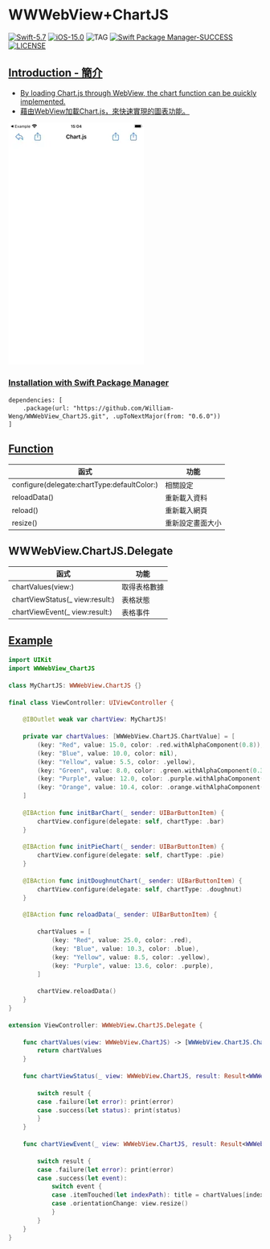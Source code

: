 # WWWebView+ChartJS

[![Swift-5.7](https://img.shields.io/badge/Swift-5.7-orange.svg?style=flat)](https://developer.apple.com/swift/) [![iOS-15.0](https://img.shields.io/badge/iOS-15.0-pink.svg?style=flat)](https://developer.apple.com/swift/) ![TAG](https://img.shields.io/github/v/tag/William-Weng/WWWebView_ChartJS) [![Swift Package Manager-SUCCESS](https://img.shields.io/badge/Swift_Package_Manager-SUCCESS-blue.svg?style=flat)](https://developer.apple.com/swift/) [![LICENSE](https://img.shields.io/badge/LICENSE-MIT-yellow.svg?style=flat)](https://developer.apple.com/swift/)

## [Introduction - 簡介](https://swiftpackageindex.com/William-Weng)
- [By loading Chart.js through WebView, the chart function can be quickly implemented.](https://www.chartjs.org/docs/latest/getting-started/)
- [藉由WebView加載Chart.js，來快速實現的圖表功能。](https://chartjs.bootcss.com/docs/getting-started/installation.html)

![](./Example.webp)

### [Installation with Swift Package Manager](https://medium.com/彼得潘的-swift-ios-app-開發問題解答集/使用-spm-安裝第三方套件-xcode-11-新功能-2c4ffcf85b4b)
```
dependencies: [
    .package(url: "https://github.com/William-Weng/WWWebView_ChartJS.git", .upToNextMajor(from: "0.6.0"))
]
```

## [Function](https://ezgif.com/video-to-webp)
|函式|功能|
|-|-|
|configure(delegate:chartType:defaultColor:)|相關設定|
|reloadData()|重新載入資料|
|reload()|重新載入網頁|
|resize()|重新設定畫面大小|

## WWWebView.ChartJS.Delegate
|函式|功能|
|-|-|
|chartValues(view:)|取得表格數據|
|chartViewStatus(_ view:result:)|表格狀態|
|chartViewEvent(_ view:result:)|表格事件|

## [Example](https://ezgif.com/video-to-webp)
```swift
import UIKit
import WWWebView_ChartJS

class MyChartJS: WWWebView.ChartJS {}

final class ViewController: UIViewController {
    
    @IBOutlet weak var chartView: MyChartJS!
    
    private var chartValues: [WWWebView.ChartJS.ChartValue] = [
        (key: "Red", value: 15.0, color: .red.withAlphaComponent(0.8)),
        (key: "Blue", value: 10.0, color: nil),
        (key: "Yellow", value: 5.5, color: .yellow),
        (key: "Green", value: 8.0, color: .green.withAlphaComponent(0.3)),
        (key: "Purple", value: 12.0, color: .purple.withAlphaComponent(0.5)),
        (key: "Orange", value: 10.4, color: .orange.withAlphaComponent(0.7)),
    ]
    
    @IBAction func initBarChart(_ sender: UIBarButtonItem) {
        chartView.configure(delegate: self, chartType: .bar)
    }
    
    @IBAction func initPieChart(_ sender: UIBarButtonItem) {
        chartView.configure(delegate: self, chartType: .pie)
    }
    
    @IBAction func initDoughnutChart(_ sender: UIBarButtonItem) {
        chartView.configure(delegate: self, chartType: .doughnut)
    }
    
    @IBAction func reloadData(_ sender: UIBarButtonItem) {
        
        chartValues = [
            (key: "Red", value: 25.0, color: .red),
            (key: "Blue", value: 10.3, color: .blue),
            (key: "Yellow", value: 8.5, color: .yellow),
            (key: "Purple", value: 13.6, color: .purple),
        ]
        
        chartView.reloadData()
    }
}

extension ViewController: WWWebView.ChartJS.Delegate {
    
    func chartValues(view: WWWebView.ChartJS) -> [WWWebView.ChartJS.ChartValue] {
        return chartValues
    }
        
    func chartViewStatus(_ view: WWWebView.ChartJS, result: Result<WWWebView.ChartJS.Status, Error>) {
        
        switch result {
        case .failure(let error): print(error)
        case .success(let status): print(status)
        }
    }
    
    func chartViewEvent(_ view: WWWebView.ChartJS, result: Result<WWWebView.ChartJS.Event, any Error>) {
        
        switch result {
        case .failure(let error): print(error)
        case .success(let event):
            switch event {
            case .itemTouched(let indexPath): title = chartValues[indexPath.row].key
            case .orientationChange: view.resize()
            }
        }
    }
}
```
